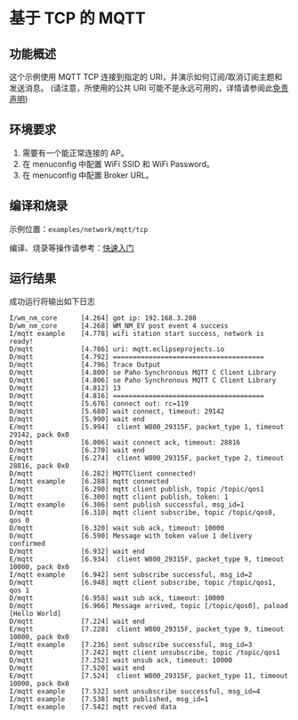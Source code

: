 # 基于 TCP 的 MQTT

## 功能概述
这个示例使用 MQTT TCP 连接到指定的 URI，并演示如何订阅/取消订阅主题和发送消息。
(请注意，所使用的公共 URI 可能不是永远可用的，详情请参阅此[免责声明](https://iot.eclipse.org/getting-started/#sandboxes))

## 环境要求

1. 需要有一个能正常连接的 AP。
2. 在 menuconfig 中配置 WiFi SSID 和 WiFi Password。
3. 在 menuconfig 中配置 Broker URL。

## 编译和烧录

示例位置：`examples/network/mqtt/tcp`

编译、烧录等操作请参考：[快速入门](https://doc.winnermicro.net/w800/zh_CN/latest/get_started/index.html)

## 运行结果

成功运行将输出如下日志

```
I/wm_nm_core      [4.264] got ip: 192.168.3.208
D/wm_nm_core      [4.268] WM_NM_EV post event 4 success
I/mqtt example    [4.778] wifi station start success, network is ready!
D/mqtt            [4.786] uri: mqtt.eclipseprojects.io
D/mqtt            [4.792] ======================================
D/mqtt            [4.796] Trace Output
D/mqtt            [4.800] se Paho Synchronous MQTT C Client Library
D/mqtt            [4.806] se Paho Synchronous MQTT C Client Library
D/mqtt            [4.812] 13
D/mqtt            [4.816] ======================================
D/mqtt            [5.676] connect out: rc=119
D/mqtt            [5.680] wait connect, timeout: 29142
D/mqtt            [5.990] wait end
E/mqtt            [5.994]  client W800_29315F, packet_type 1, timeout 29142, pack 0x0
D/mqtt            [6.006] wait connect ack, timeout: 28816
D/mqtt            [6.270] wait end
E/mqtt            [6.274]  client W800_29315F, packet_type 2, timeout 28816, pack 0x0
D/mqtt            [6.282] MQTTClient connected!
I/mqtt example    [6.288] mqtt connected
D/mqtt            [6.290] mqtt client publish, topic /topic/qos1
D/mqtt            [6.300] mqtt client publish, token: 1
I/mqtt example    [6.306] sent publish successful, msg_id=1
D/mqtt            [6.310] mqtt client subscribe, topic /topic/qos0, qos 0
D/mqtt            [6.320] wait sub ack, timeout: 10000
D/mqtt            [6.590] Message with token value 1 delivery confirmed
D/mqtt            [6.932] wait end
E/mqtt            [6.934]  client W800_29315F, packet_type 9, timeout 10000, pack 0x0
I/mqtt example    [6.942] sent subscribe successful, msg_id=2
D/mqtt            [6.948] mqtt client subscribe, topic /topic/qos1, qos 1
D/mqtt            [6.958] wait sub ack, timeout: 10000
D/mqtt            [6.966] Message arrived, topic [/topic/qos0], paload [Hello World]
D/mqtt            [7.224] wait end
E/mqtt            [7.228]  client W800_29315F, packet_type 9, timeout 10000, pack 0x0
I/mqtt example    [7.236] sent subscribe successful, msg_id=3
D/mqtt            [7.242] mqtt client unsubscribe, topic /topic/qos1
D/mqtt            [7.252] wait unsub ack, timeout: 10000
D/mqtt            [7.520] wait end
E/mqtt            [7.524]  client W800_29315F, packet_type 11, timeout 10000, pack 0x0
I/mqtt example    [7.532] sent unsubscribe successful, msg_id=4
I/mqtt example    [7.538] mqtt published, msg_id=1
I/mqtt example    [7.542] mqtt recved data
```